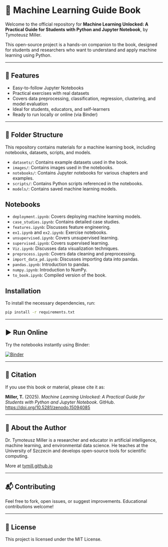 
# 📘 Machine Learning Guide Book

Welcome to the official repository for **Machine Learning Unlocked: A Practical Guide for Students with Python and Jupyter Notebook**, by Tymoteusz Miller.

This open-source project is a hands-on companion to the book, designed for students and researchers who want to understand and apply machine learning using Python.

---

## 🚀 Features

- Easy-to-follow Jupyter Notebooks
- Practical exercises with real datasets
- Covers data preprocessing, classification, regression, clustering, and model evaluation
- Ideal for students, educators, and self-learners
- Ready to run locally or online (via Binder)

---

## 📂 Folder Structure

This repository contains materials for a machine learning book, including notebooks, datasets, scripts, and models.



- `datasets/`: Contains example datasets used in the book.
- `images/`: Contains images used in the notebooks.
- `notebooks/`: Contains Jupyter notebooks for various chapters and examples.
- `scripts/`: Contains Python scripts referenced in the notebooks.
- `models/`: Contains saved machine learning models.

## Notebooks

- `deployment.ipynb`: Covers deploying machine learning models.
- `case_studies.ipynb`: Contains detailed case studies.
- `features.ipynb`: Discusses feature engineering.
- `ex1.ipynb` and `ex2.ipynb`: Exercise notebooks.
- `unsupervised.ipynb`: Covers unsupervised learning.
- `supervised.ipynb`: Covers supervised learning.
- `Viz.ipynb`: Discusses data visualization techniques.
- `preprocess.ipynb`: Covers data cleaning and preprocessing.
- `import_data_pd.ipynb`: Discusses importing data into pandas.
- `pandas.ipynb`: Introduction to pandas.
- `numpy.ipynb`: Introduction to NumPy.
- `to_book.ipynb`: Compiled version of the book.

## Installation

To install the necessary dependencies, run:

```bash
pip install -r requirements.txt
```
---

## ▶️ Run Online

Try the notebooks instantly using Binder:

[![Binder](https://mybinder.org/badge_logo.svg)](https://mybinder.org/v2/gh/TyMill/guide_ml_book/HEAD)

---

## 📌 Citation

If you use this book or material, please cite it as:

**Miller, T.** (2025). *Machine Learning Unlocked: A Practical Guide for Students with Python and Jupyter Notebook*. GitHub. https://doi.org/10.5281/zenodo.15094085


---

## 🧠 About the Author

Dr. Tymoteusz Miller is a researcher and educator in artificial intelligence, machine learning, and environmental data science. He teaches at the University of Szczecin and develops open-source tools for scientific computing.

More at [tymill.github.io](https://tymill.github.io)

---

## 📬 Contributing

Feel free to fork, open issues, or suggest improvements. Educational contributions welcome!

---

## 📜 License

This project is licensed under the MIT License.

